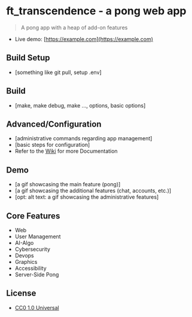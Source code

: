 # ft_transcendence - a pong web app

> A pong app with a heap of add-on features

- Live demo: [https://example.com](https://example.com)

## Build Setup

- [something like git pull, setup .env]

## Build

- [make, make debug, make ..., options, basic options]

## Advanced/Configuration

- [administrative commands regarding app management]
- [basic steps for configuration]
- Refer to the [Wiki](https://github.com/cubernetes/ft_transcendence/wiki) for more Documentation

## Demo

- [a gif showcasing the main feature (pong)]
- [a gif showcasing the additional features (chat, accounts, etc.)]
- [opt: alt text: a gif showcasing the administrative features]

## Core Features
- Web
- User Management
- AI-Algo
- Cybersecurity
- Devops
- Graphics
- Accessibility
- Server-Side Pong

## License

- [CC0 1.0 Universal](COPYING)
